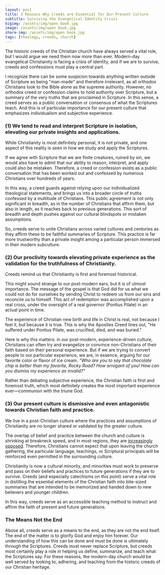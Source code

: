 ```yaml
---
layout: post
title: 3 Reasons Why Creeds are Essential for Our Present Culture
subtitle: Surviving the Evangelical Identity Crisis
bigimg: /assets/img/open book.jpg
image: /assets/img/open book.jpg
share-img: /assets/img/open book.jpg
tags: [theology, creeds, church]
---
```



The historic creeds of the Christian church have always served a vital role, but I would argue we need them now more than ever. Modern-day evangelical Christianity is facing a crisis of identity, and if we are to survive, creeds and confessions must play a central part. 

I recognize there can be some suspicion towards anything written outside of Scripture as being "man-made" and therefore irrelevant, as all orthodox Christians look to the Bible alone as the supreme authority. However, no orthodox creed or confession claims to hold authority over Scripture, but a summary of the very truths that are proclaimed in Scripture. In this sense, a creed serves as a public conversation or consensus of what the Scriptures teach. And this is of particular importance for our present culture that emphasizes individualism and subjective experience.

### (1) We tend to read and interpret Scripture in isolation, elevating our private insights and applications.

While Christianity is most definitely personal, it is not private, and one aspect of this reality is seen in how we study and apply the Scriptures. 

If we agree with Scripture that we are finite creatures, ruined by sin, we would also have to admit that our ability to reason, interpret, and apply could also be mistaken. Therefore, a creed or confession exists as a public conversation that has been worked out and confessed by numerous Christians over hundreds of years. 

In this way, a creed guards against relying upon our individualized theological statements, and brings us into a broader circle of truths confessed by a multitude of Christians. This public agreement is not only significant in breadth, as in the number of Christians that affirm them, but also in length, as it reaches back to previous generations. This sort of breadth and depth pushes against our cultural blindspots or mistaken assumptions.

So, creeds serve to unite Christians across varied cultures and centuries as they affirm these to be faithful summaries of Scripture. This practice is far more trustworthy than a private insight among a particular person immersed in their modern subculture.

### (2) Our proclivity towards elevating private experience as the validation for the truthfulness of Christianity.

Creeds remind us that Christianity is first and foremost historical. 

This might sound strange to our post-modern ears, but it is of utmost importance. The message of the gospel is that God did for us what we could not do for ourselves by sending Christ to redeem us from our sins and reconcile us to himself. This act of redemption was accomplished upon a real cross, under the oversight of a real governor (Pontius Pilate) in an actual point in time. 

The experience of Christian new birth and life in Christ is real, not because I feel it, but because it is true. This is why the Apostles Creed lines out, "He suffered under Pontius Pilate, was crucified, died, and was buried." 

Here is why this matters: in our post-modern, experience-driven culture, Christians can often try and evangelize or convince non-Christians of their faith based on their personal experience. But if we are trying to convert people to our particular experience, we are, in essence, arguing for our favorite color or flavor of ice cream. *"Who are you to say that chocolate chip is better than my favorite, Rocky Road? How arrogant of you! How can you dismiss my experience as invalid?"* 

Rather than debating subjective experience, the Christian faith is first and foremost truth, which most definitely creates the most important experience ever—communion with the triune God.

### (3) Our present culture is dismissive and even antagonistic towards Christian faith and practice.

We live in a post-Christian culture where the practices and assumptions of Christianity are no longer shared or validated by the greater culture. 

The overlap of belief and practice between the church and culture is shrinking at breakneck speed, and in most regions, they are [increasingly opposed](https://australia.thegospelcoalition.org/article/stage-two-exile-are-you-ready-for-it). Therefore, Christians cannot expect that upon leaving the church gathering, the particular language, teachings, or Scriptural principals will be reinforced even permitted in the surrounding culture. 

Christianity is now a cultural minority, and minorities must work to preserve and pass on their beliefs and practices to future generations if they are to survive. Creeds (and especially catechisms on this point) serve a vital role in distilling the essential elements of the Christian faith into bite-sized summaries that are intended to be memorized and handed down to new believers and younger children. 

In this way, creeds serve as an accessible teaching method to instruct and affirm the faith of present and future generations.    

### The Means Not the End
Above all, creeds serve as a means to the end, as they are not the end itself. The end of the matter is to glorify God and enjoy him forever. Our understanding of how this can be done and must be done is ultimately through the Scriptures. Creeds must never replace Scripture, but creeds most certainly play a role in helping us define, summarize, and teach what the Scriptures say. For these reasons, the modern-day church would be well served by looking to, adhering, and teaching from the historic creeds of our Christian heritage.
